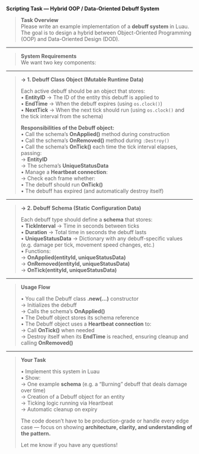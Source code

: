 **Scripting Task — Hybrid OOP / Data-Oriented Debuff System**

> **Task Overview**  
> Please write an example implementation of a **debuff system** in Luau. The goal is to design a hybrid between Object-Oriented Programming (OOP) and Data-Oriented Design (DOD).

---

> **System Requirements**  
> We want two key components:

---

> **→ 1. Debuff Class Object (Mutable Runtime Data)**
>  
> Each active debuff should be an object that stores:  
> • **EntityID** → The ID of the entity this debuff is applied to  
> • **EndTime** → When the debuff expires (using `os.clock()`)  
> • **NextTick** → When the next tick should run (using `os.clock()` and the tick interval from the schema)
>  
> **Responsibilities of the Debuff object:**  
> • Call the schema’s **OnApplied()** method during construction  
> • Call the schema’s **OnRemoved()** method during `:Destroy()`  
> • Call the schema’s **OnTick()** each time the tick interval elapses, passing:  
>    → **EntityID**  
>    → The schema’s **UniqueStatusData**  
> • Manage a **Heartbeat connection**:  
>    → Check each frame whether:  
>      • The debuff should run **OnTick()**  
>      • The debuff has expired (and automatically destroy itself)

---

> **→ 2. Debuff Schema (Static Configuration Data)**
>  
> Each debuff type should define a **schema** that stores:  
> • **TickInterval** → Time in seconds between ticks  
> • **Duration** → Total time in seconds the debuff lasts  
> • **UniqueStatusData** → Dictionary with any debuff-specific values (e.g. damage per tick, movement speed changes, etc.)  
> • Functions:  
>    → **OnApplied(entityId, uniqueStatusData)**  
>    → **OnRemoved(entityId, uniqueStatusData)**  
>    → **OnTick(entityId, uniqueStatusData)**

---

> **Usage Flow**
>  
> • You call the Debuff class **.new(...)** constructor  
>     → Initializes the debuff  
>     → Calls the schema’s **OnApplied()**  
> • The Debuff object stores its schema reference  
> • The Debuff object uses a **Heartbeat connection** to:  
>     → Call **OnTick()** when needed  
>     → Destroy itself when its **EndTime** is reached, ensuring cleanup and calling **OnRemoved()**

---

> **Your Task**
>  
> • Implement this system in Luau  
> • Show:  
>     → One example **schema** (e.g. a “Burning” debuff that deals damage over time)  
>     → Creation of a Debuff object for an entity  
>     → Ticking logic running via Heartbeat  
>     → Automatic cleanup on expiry
>  
> The code doesn’t have to be production-grade or handle every edge case — focus on showing **architecture, clarity, and understanding of the pattern.**
>  
> Let me know if you have any questions!
